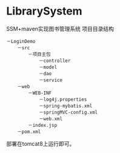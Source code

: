 # LibrarySystem
SSM+maven实现图书管理系统 
项目目录结构

    －LoginDemo
        －src
            －项目主包
                －controller
                －model
                －dao
                －service
        －web
            －WEB-INF
                －log4j.properties
                －spring-mybatis.xml
                －springMVC-config.xml
                －web.xml
            －index.jsp
        －pom.xml

部署在tomcat8上运行即可。
